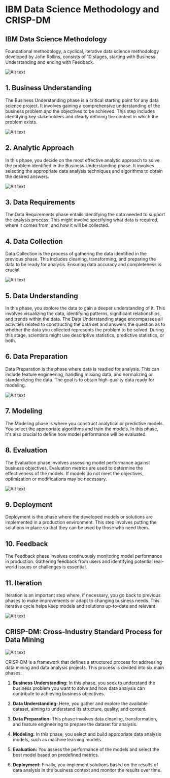 # IBM Data Science Methodology and CRISP-DM


## IBM Data Science Methodology
Foundational methodology, a cyclical, iterative data science methodology developed by John Rollins, consists of 10 stages, starting with Business Understanding and ending with Feedback.

![Alt text](./img/data_science_methodology.jpg)


## 1. Business Understanding
The Business Understanding phase is a critical starting point for any data science project. It involves gaining a comprehensive understanding of the business problem and the objectives to be achieved. This step includes identifying key stakeholders and clearly defining the context in which the problem exists.

![Alt text](./img/01-Business_Understanding.png)

## 2. Analytic Approach
In this phase, you decide on the most effective analytic approach to solve the problem identified in the Business Understanding phase. It involves selecting the appropriate data analysis techniques and algorithms to obtain the desired answers.

![Alt text](./img/02-Analytical_Approach.png)

## 3. Data Requirements
The Data Requirements phase entails identifying the data needed to support the analysis process. This might involve specifying what data is required, where it comes from, and how it will be collected.

## 4. Data Collection
Data Collection is the process of gathering the data identified in the previous phase. This includes cleaning, transforming, and preparing the data to be ready for analysis. Ensuring data accuracy and completeness is crucial.

![Alt text](./img/03-Data-Requirement-and-Collection.png)

## 5. Data Understanding
In this phase, you explore the data to gain a deeper understanding of it. This involves visualizing the data, identifying patterns, significant relationships, and trends within the data. The Data Understanding stage encompasses all activities related to constructing the data set and answers the question as to whether the data you collected represents the problem to be solved. During this stage, scientists might use descriptive statistics, predictive statistics, or both.

## 6. Data Preparation
Data Preparation is the phase where data is readied for analysis. This can include feature engineering, handling missing data, and normalizing or standardizing the data. The goal is to obtain high-quality data ready for modeling.

![Alt text](./img/04-Data-Understanding-and-Preparation.png)

## 7. Modeling
The Modeling phase is where you construct analytical or predictive models. You select the appropriate algorithms and train the models. In this phase, it's also crucial to define how model performance will be evaluated. 

## 8. Evaluation
The Evaluation phase involves assessing model performance against business objectives. Evaluation metrics are used to determine the effectiveness of the models. If models do not meet the objectives, optimization or modifications may be necessary.

![Alt text](./img/05-Modeling-to-Evaluation.png)

## 9. Deployment
Deployment is the phase where the developed models or solutions are implemented in a production environment. This step involves putting the solutions in place so that they can be used by those who need them.

## 10. Feedback
The Feedback phase involves continuously monitoring model performance in production. Gathering feedback from users and identifying potential real-world issues or challenges is essential.

## 11. Iteration
Iteration is an important step where, if necessary, you go back to previous phases to make improvements or adapt to changing business needs. This iterative cycle helps keep models and solutions up-to-date and relevant.

![Alt text](./img/06-Deployment-to-Feedback.png)

##  CRISP-DM: Cross-Industry Standard Process for Data Mining

![Alt text](./img/CRISP-DM_Process_Diagram.png)

CRISP-DM is a framework that defines a structured process for addressing data mining and data analysis projects. This process is divided into six main phases:

1. **Business Understanding:** In this phase, you seek to understand the business problem you want to solve and how data analysis can contribute to achieving business objectives.

2. **Data Understanding:** Here, you gather and explore the available dataset, aiming to understand its structure, quality, and content.

3. **Data Preparation:** This phase involves data cleaning, transformation, and feature engineering to prepare the dataset for analysis.

4. **Modeling:** In this phase, you select and build appropriate data analysis models, such as machine learning models.

5. **Evaluation:** You assess the performance of the models and select the best model based on predefined metrics.

6. **Deployment:** Finally, you implement solutions based on the results of data analysis in the business context and monitor the results over time.
